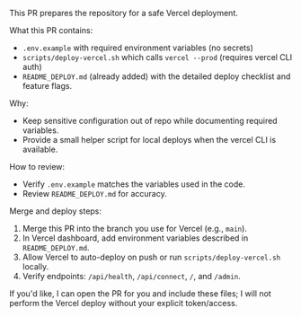 This PR prepares the repository for a safe Vercel deployment.

What this PR contains:

- `.env.example` with required environment variables (no secrets)
- `scripts/deploy-vercel.sh` which calls `vercel --prod` (requires vercel CLI auth)
- `README_DEPLOY.md` (already added) with the detailed deploy checklist and feature flags.

Why:

- Keep sensitive configuration out of repo while documenting required variables.
- Provide a small helper script for local deploys when the vercel CLI is available.

How to review:

- Verify `.env.example` matches the variables used in the code.
- Review `README_DEPLOY.md` for accuracy.

Merge and deploy steps:

1. Merge this PR into the branch you use for Vercel (e.g., `main`).
2. In Vercel dashboard, add environment variables described in `README_DEPLOY.md`.
3. Allow Vercel to auto-deploy on push or run `scripts/deploy-vercel.sh` locally.
4. Verify endpoints: `/api/health`, `/api/connect`, `/`, and `/admin`.

If you'd like, I can open the PR for you and include these files; I will not perform the Vercel deploy without your explicit token/access.
